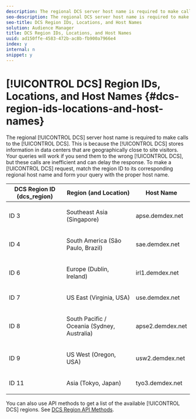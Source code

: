 ```yaml
---
description: The regional DCS server host name is required to make calls to the DCS. This is because the DCS stores information in data centers that are geographically close to site visitors. Your queries will work if you send them to the wrong DCS, but these calls are inefficient and can delay the response. To make a DCS request, match the region ID to its corresponding regional host name and form your query with the proper host name.
seo-description: The regional DCS server host name is required to make calls to the DCS. This is because the DCS stores information in data centers that are geographically close to site visitors. Your queries will work if you send them to the wrong DCS, but these calls are inefficient and can delay the response. To make a DCS request, match the region ID to its corresponding regional host name and form your query with the proper host name.
seo-title: DCS Region IDs, Locations, and Host Names
solution: Audience Manager
title: DCS Region IDs, Locations, and Host Names
uuid: ad150ffe-4583-472b-ac8b-fb900a7966e4
index: y
internal: n
snippet: y
---
```


# [!UICONTROL DCS] Region IDs, Locations, and Host Names {#dcs-region-ids-locations-and-host-names}

The regional [!UICONTROL DCS] server host name is required to make calls to the [!UICONTROL DCS]. This is because the [!UICONTROL DCS] stores information in data centers that are geographically close to site visitors. Your queries will work if you send them to the wrong [!UICONTROL DCS], but these calls are inefficient and can delay the response. To make a [!UICONTROL DCS] request, match the region ID to its corresponding regional host name and form your query with the proper host name.

<table id="table_643212E4F9C64DFF9443904B01D89CB3"> 
 <thead> 
  <tr> 
   <th colname="col1" class="entry"> DCS Region ID (dcs_region) </th> 
   <th colname="col2" class="entry"> Region (and Location) </th> 
   <th colname="col3" class="entry"> Host Name </th> 
  </tr> 
 </thead>
 <tbody> 
  <tr> 
   <td colname="col1"> <p>ID 3 </p> </td> 
   <td colname="col2"> <p>Southeast Asia (Singapore) </p> </td> 
   <td colname="col3"> <p> <span class="codeph"> apse.demdex.net</span> </p> </td> 
  </tr> 
  <tr> 
   <td colname="col1"> <p>ID 4 </p> </td> 
   <td colname="col2"> <p>South America (São Paulo, Brazil) </p> </td> 
   <td colname="col3"> <p> <span class="codeph"> sae.demdex.net</span> </p> </td> 
  </tr> 
  <tr> 
   <td colname="col1"> <p>ID 6 </p> </td> 
   <td colname="col2"> <p>Europe (Dublin, Ireland) </p> </td> 
   <td colname="col3"> <p> <span class="codeph"> irl1.demdex.net</span> </p> </td> 
  </tr> 
  <tr> 
   <td colname="col1"> <p>ID 7 </p> </td> 
   <td colname="col2"> <p>US East (Virginia, USA) </p> </td> 
   <td colname="col3"> <p> <span class="codeph"> use.demdex.net</span> </p> </td> 
  </tr> 
  <tr> 
   <td colname="col1"> <p>ID 8 </p> </td> 
   <td colname="col2"> <p>South Pacific / Oceania (Sydney, Australia) </p> </td> 
   <td colname="col3"> <p> <span class="codeph"> apse2.demdex.net</span> </p> </td> 
  </tr> 
  <tr> 
   <td colname="col1"> <p>ID 9 </p> </td> 
   <td colname="col2"> <p>US West (Oregon, USA) </p> </td> 
   <td colname="col3"> <p> <span class="codeph"> usw2.demdex.net</span> </p> </td> 
  </tr> 
  <tr> 
   <td colname="col1"> <p>ID 11 </p> </td> 
   <td colname="col2"> <p>Asia (Tokyo, Japan) </p> </td> 
   <td colname="col3"> <p> <span class="codeph"> tyo3.demdex.net</span> </p> </td> 
  </tr> 
 </tbody> 
</table>

You can also use API methods to get a list of the available [!UICONTROL DCS] regions. See [DCS Region API Methods](../../../c-api/c-rest-api-main/aam-api-dcs-regions.md#concept_C1EF1A07C73D489FAD2AECA39B113DC6).